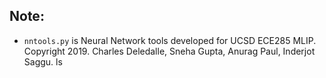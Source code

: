 ## Note:
* `nntools.py` is Neural Network tools developed for UCSD ECE285 MLIP. Copyright 2019. Charles Deledalle, Sneha Gupta, Anurag Paul, Inderjot Saggu.
ls